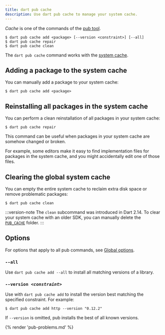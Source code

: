 ```yaml
---
title: dart pub cache
description: Use dart pub cache to manage your system cache.
---
```


_Cache_ is one of the commands of the [pub tool](/tools/pub/cmd).

```plaintext
$ dart pub cache add <package> [--version <constraint>] [--all]
$ dart pub cache repair
$ dart pub cache clean
```

The `dart pub cache` command works with the
[system cache](/tools/pub/glossary#system-cache).

## Adding a package to the system cache

You can manually add a package to your system cache:

```console
$ dart pub cache add <package>
```

## Reinstalling all packages in the system cache

You can perform a clean reinstallation of all packages in your system cache:

```console
$ dart pub cache repair
```

This command can be useful when packages in your system cache
are somehow changed or broken.

For example, some editors make it easy to find implementation files
for packages in the system cache,
and you might accidentally edit one of those files.

## Clearing the global system cache

You can empty the entire system cache
to reclaim extra disk space or remove problematic packages:

```console
$ dart pub cache clean
```

:::version-note
The `clean` subcommand was introduced in Dart 2.14.
To clear your system cache with an older SDK,
you can manually delete the [`PUB_CACHE`][] folder.
:::

[`PUB_CACHE`]: /tools/pub/environment-variables

## Options

For options that apply to all pub commands, see
[Global options](/tools/pub/cmd#global-options).

### `--all`

Use `dart pub cache add --all` 
to install all matching versions of a library.

### `--version `_`<constraint>`_

Use with `dart pub cache add`
to install the version best matching the specified constraint. 
For example:

```console
$ dart pub cache add http --version "0.12.2"
```

If `--version` is omitted, pub installs the best of all known versions.


{% render 'pub-problems.md' %}

